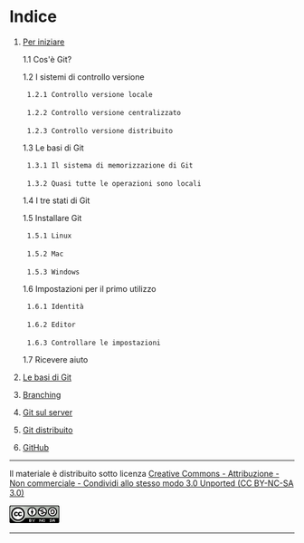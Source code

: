 # Indice

1. [Per iniziare][cap1]

    1.1 Cos'è Git?
    
    1.2 I sistemi di controllo versione
    
        1.2.1 Controllo versione locale
        
        1.2.2 Controllo versione centralizzato
        
        1.2.3 Controllo versione distribuito
    
    1.3 Le basi di Git
        
        1.3.1 Il sistema di memorizzazione di Git
        
        1.3.2 Quasi tutte le operazioni sono locali
    
    1.4 I tre stati di Git
    
    1.5 Installare Git
        
        1.5.1 Linux
        
        1.5.2 Mac
        
        1.5.3 Windows
    
    1.6 Impostazioni per il primo utilizzo
        
        1.6.1 Identità
        
        1.6.2 Editor
        
        1.6.3 Controllare le impostazioni
    
    1.7 Ricevere aiuto

2. [Le basi di Git][cap2] 
3. [Branching][cap3] 
4. [Git sul server][cap4]
5. [Git distribuito][cap5]
6. [GitHub][cap6]

[cap1]: https://github.com/FraClem/GitTutorial/blob/master/1.%20Per%20iniziare.md
[cap2]: https://github.com/FraClem/GitTutorial/blob/master/2.%20Le%20basi%20di%20Git.md
[cap3]: https://github.com/FraClem/GitTutorial/blob/master/3.%20Branching.md
[cap4]: https://github.com/FraClem/GitTutorial/blob/master/4.%20Git%20sul%20server.md
[cap5]: https://github.com/FraClem/GitTutorial/blob/master/5.%20Git%20distribuito.md
[cap6]: https://github.com/FraClem/GitTutorial/blob/master/6.%20GitHub.md

---

Il materiale è distribuito sotto licenza [Creative Commons - Attribuzione - Non commerciale - Condividi allo stesso modo 3.0 Unported (CC BY-NC-SA 3.0)][licenza]

![Licenza CC BY-NC-SA 3.0](license.png "Licenza CC BY-NC-SA 3.0")

[licenza]: https://creativecommons.org/licenses/by-nc-sa/3.0/

---
